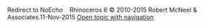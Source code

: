 ---
---

Redirect to NoEcho&#160;
&#160;
Rhinoceros 6 © 2010-2015 Robert McNeel &amp; Associates.11-Nov-2015
 [Open topic with navigation](noecho.html) 

